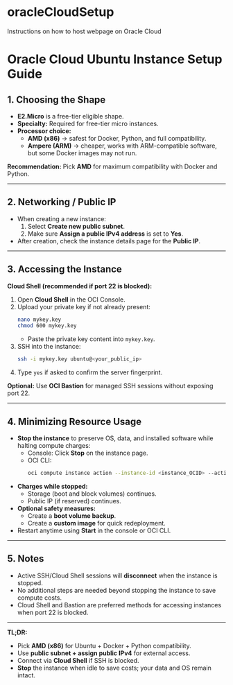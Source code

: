 # oracleCloudSetup
Instructions on how to host webpage on Oracle Cloud

# Oracle Cloud Ubuntu Instance Setup Guide

## 1. Choosing the Shape
- **E2.Micro** is a free-tier eligible shape.
- **Specialty:** Required for free-tier micro instances.
- **Processor choice:**
  - **AMD (x86)** → safest for Docker, Python, and full compatibility.
  - **Ampere (ARM)** → cheaper, works with ARM-compatible software, but some Docker images may not run.

**Recommendation:** Pick **AMD** for maximum compatibility with Docker and Python.

---

## 2. Networking / Public IP
- When creating a new instance:
  1. Select **Create new public subnet**.
  2. Make sure **Assign a public IPv4 address** is set to **Yes**.
- After creation, check the instance details page for the **Public IP**.

---

## 3. Accessing the Instance
**Cloud Shell (recommended if port 22 is blocked):**
1. Open **Cloud Shell** in the OCI Console.
2. Upload your private key if not already present:
   ```bash
   nano mykey.key
   chmod 600 mykey.key
   ```
   - Paste the private key content into `mykey.key`.
3. SSH into the instance:
   ```bash
   ssh -i mykey.key ubuntu@<your_public_ip>
   ```
4. Type `yes` if asked to confirm the server fingerprint.

**Optional:** Use **OCI Bastion** for managed SSH sessions without exposing port 22.

---

## 4. Minimizing Resource Usage
- **Stop the instance** to preserve OS, data, and installed software while halting compute charges:
  - Console: Click **Stop** on the instance page.
  - OCI CLI:
    ```bash
    oci compute instance action --instance-id <instance_OCID> --action STOP
    ```
- **Charges while stopped:**
  - Storage (boot and block volumes) continues.
  - Public IP (if reserved) continues.
- **Optional safety measures:**
  - Create a **boot volume backup**.
  - Create a **custom image** for quick redeployment.
- Restart anytime using **Start** in the console or OCI CLI.

---

## 5. Notes
- Active SSH/Cloud Shell sessions will **disconnect** when the instance is stopped.
- No additional steps are needed beyond stopping the instance to save compute costs.
- Cloud Shell and Bastion are preferred methods for accessing instances when port 22 is blocked.

---

**TL;DR:**
- Pick **AMD (x86)** for Ubuntu + Docker + Python compatibility.
- Use **public subnet + assign public IPv4** for external access.
- Connect via **Cloud Shell** if SSH is blocked.
- **Stop** the instance when idle to save costs; your data and OS remain intact.

